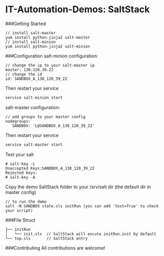 # IT-Automation-Demos: SaltStack

###Getting Started
```Swfit
// install salt-master
yum install python-jinja2 salt-master
// install salt-minion
yum install python-jinja2 salt-minion
```
###Configuration
salt-minion configuration:
```Swfit
// change the ip to your salt-master ip
master: 130.120.39.22
// change the id
id: SANDBOX_A_130_120_39_22
```
Then restart your service
```Swift
service salt-minion start
```

salt-master configuration:
```Swfit
// add groups to your master config
nodegroups:
   SANDBOX: 'L@SANDBOX_A_130_120_39_22'
```
Then restart your service
```Swift
service salt-master start
```

Test your salt
```Swfit
# salt-key -L
Unaccepted Keys:SANDBOX_A_130_120_39_22
Rejected Keys:
# salt-key -A
```

Copy the demo SaltStack folder to your /srv/salt dir (the default dir in master config)
```Swfit
// to run the demo
salt -N SANDBOX state.sls initRun (you can add 'test=True' to check your script)
```

###File Struct
```Swfit
├── initRun
│   └── init.sls  // SaltStack will excute initRun.init by default
└── top.sls       // SaltStack entry
```

###Contributing
All contributions are welcome!
